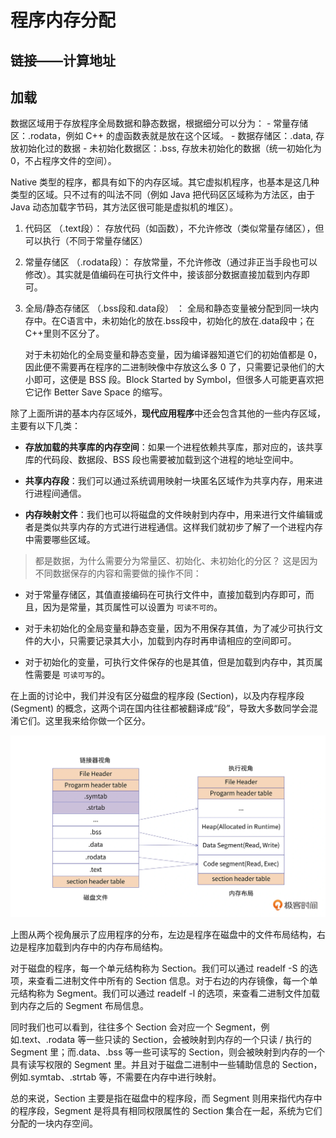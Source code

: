 # 程序内存分配


## 链接——计算地址


## 加载

数据区域用于存放程序全局数据和静态数据，根据细分可以分为：
    - 常量存储区：.rodata，例如 C++ 的虚函数表就是放在这个区域。
    - 数据存储区：.data, 存放初始化过的数据
    - 未初始化数据区：.bss, 存放未初始化的数据（统一初始化为0，不占程序文件的空间）。

Native 类型的程序，都具有如下的内存区域。其它虚拟机程序，也基本是这几种类型的区域。只不过有的叫法不同（例如 Java 把代码区区域称为方法区，由于 Java 动态加载字节码，其方法区很可能是虚拟机的堆区）。

1. 代码区 （.text段）：
    存放代码（如函数），不允许修改（类似常量存储区），但可以执行（不同于常量存储区）

2. 常量存储区 （.rodata段）：
    存放常量，不允许修改（通过非正当手段也可以修改）。其实就是值编码在可执行文件中，接该部分数据直接加载到内存即可。

3. 全局/静态存储区 （.bss段和.data段） ：
    全局和静态变量被分配到同一块内存中。在C语言中，未初始化的放在.bss段中，初始化的放在.data段中；在C++里则不区分了。

    对于未初始化的全局变量和静态变量，因为编译器知道它们的初始值都是 0，因此便不需要再在程序的二进制映像中存放这么多 0 了，只需要记录他们的大小即可，这便是 BSS 段。Block Started by Symbol，但很多人可能更喜欢把它记作 Better Save Space 的缩写。

除了上面所讲的基本内存区域外，**现代应用程序**中还会包含其他的一些内存区域，主要有以下几类：
- **存放加载的共享库的内存空间**：如果一个进程依赖共享库，那对应的，该共享库的代码段、数据段、BSS 段也需要被加载到这个进程的地址空间中。

- **共享内存段**：我们可以通过系统调用映射一块匿名区域作为共享内存，用来进行进程间通信。

- **内存映射文件**：我们也可以将磁盘的文件映射到内存中，用来进行文件编辑或者是类似共享内存的方式进行进程通信。这样我们就初步了解了一个进程内存中需要哪些区域。


> 都是数据，为什么需要分为常量区、初始化、未初始化的分区？
这是因为不同数据保存的内容和需要做的操作不同：

- 对于常量存储区，其值直接编码在可执行文件中，直接加载到内存即可，而且，因为是常量，其页属性可以设置为 `可读不可的`。

- 对于未初始化的全局变量和静态变量，因为不用保存其值，为了减少可执行文件的大小，只需要记录其大小，加载到内存时再申请相应的空间即可。

- 对于初始化的变量，可执行文件保存的也是其值，但是加载到内存中，其页属性需要是 `可读可写`的。


在上面的讨论中，我们并没有区分磁盘的程序段 (Section)，以及内存程序段 (Segment) 的概念，这两个词在国内往往都被翻译成“段”，导致大多数同学会混淆它们。这里我来给你做一个区分。

![](images/segment_section_map.webp)

上图从两个视角展示了应用程序的分布，左边是程序在磁盘中的文件布局结构，右边是程序加载到内存中的内存布局结构。

对于磁盘的程序，每一个单元结构称为 Section。我们可以通过 readelf -S 的选项，来查看二进制文件中所有的 Section 信息。对于右边的内存镜像，每一个单元结构称为 Segment。我们可以通过 readelf -l 的选项，来查看二进制文件加载到内存之后的 Segment 布局信息。

同时我们也可以看到，往往多个 Section 会对应一个 Segment，例如.text、.rodata 等一些只读的 Section，会被映射到内存的一个只读 / 执行的 Segment 里；而.data、.bss 等一些可读写的 Section，则会被映射到内存的一个具有读写权限的 Segment 里。并且对于磁盘二进制中一些辅助信息的 Section，例如.symtab、.strtab 等，不需要在内存中进行映射。

总的来说，Section 主要是指在磁盘中的程序段，而 Segment 则用来指代内存中的程序段，Segment 是将具有相同权限属性的 Section 集合在一起，系统为它们分配的一块内存空间。
